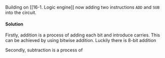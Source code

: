 Building on [[16-1. Logic engine]] now adding two instructions `ADD` and `SUB` into the circuit. 



#### Solution


Firstly, addition is a process of adding each bit and introduce carries. This can be achieved by using bitwise addition. Luckily there is 8-bit addition

Secondly, subtraction is a process of 